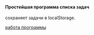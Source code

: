 #### Простейшая программа списка задач

сохраняет задачи в localStorage.

[работа программы](todoworking.gif)
